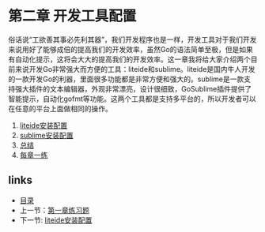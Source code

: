 # 第二章 开发工具配置
俗话说“工欲善其事必先利其器”，我们开发程序也是一样，开发工具对于我们开发来说用好了能够成倍的提高我们的开发效率，虽然Go的语法简单至极，但是如果有自动化提示，这将会大大的提高我们的开发效率。这一章我将给大家介绍两个目前来说开发Go非常强大而方便的工具：liteide和sublime。liteide是国内牛人开发的一款开发Go的利器，里面很多功能都是非常方便和强大的。sublime是一款支持强大插件的文本编辑器，外观非常漂亮，设计很细致，GoSublime插件提供了智能提示，自动化gofmt等功能。这两个工具都是支持多平台的，所以开发者可以在任意的平台上面做相同的操作。

1. [liteide安装配置](02.1.md)
2. [sublime安装配置](02.2.md)
3. [总结](02.3.md)
4. [每章一练](02.4.md)

## links  
  * [目录](<preface.md>)
  * 上一节：[第一章练习题](01.6.md)
  * 下一节: [liteide安装配置](02.1.md)